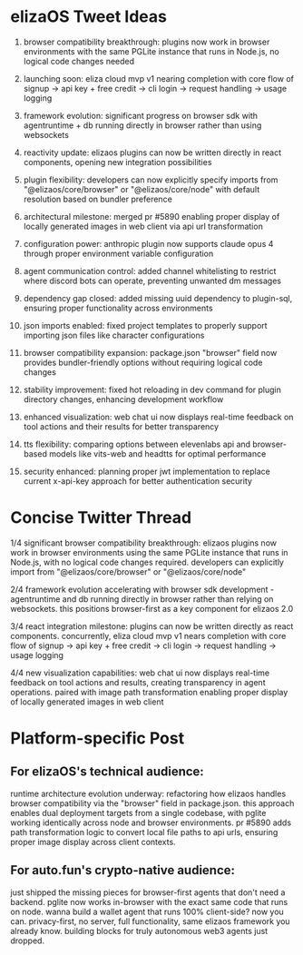 # elizaOS Tweet Ideas

1. browser compatibility breakthrough: plugins now work in browser environments with the same PGLite instance that runs in Node.js, no logical code changes needed

2. launching soon: eliza cloud mvp v1 nearing completion with core flow of signup → api key + free credit → cli login → request handling → usage logging

3. framework evolution: significant progress on browser sdk with agentruntime + db running directly in browser rather than using websockets

4. reactivity update: elizaos plugins can now be written directly in react components, opening new integration possibilities

5. plugin flexibility: developers can now explicitly specify imports from "@elizaos/core/browser" or "@elizaos/core/node" with default resolution based on bundler preference

6. architectural milestone: merged pr #5890 enabling proper display of locally generated images in web client via api url transformation

7. configuration power: anthropic plugin now supports claude opus 4 through proper environment variable configuration

8. agent communication control: added channel whitelisting to restrict where discord bots can operate, preventing unwanted dm messages

9. dependency gap closed: added missing uuid dependency to plugin-sql, ensuring proper functionality across environments

10. json imports enabled: fixed project templates to properly support importing json files like character configurations

11. browser compatibility expansion: package.json "browser" field now provides bundler-friendly options without requiring logical code changes

12. stability improvement: fixed hot reloading in dev command for plugin directory changes, enhancing development workflow

13. enhanced visualization: web chat ui now displays real-time feedback on tool actions and their results for better transparency

14. tts flexibility: comparing options between elevenlabs api and browser-based models like vits-web and headtts for optimal performance

15. security enhanced: planning proper jwt implementation to replace current x-api-key approach for better authentication security

# Concise Twitter Thread

1/4 significant browser compatibility breakthrough: elizaos plugins now work in browser environments using the same PGLite instance that runs in Node.js, with no logical code changes required. developers can explicitly import from "@elizaos/core/browser" or "@elizaos/core/node"

2/4 framework evolution accelerating with browser sdk development - agentruntime and db running directly in browser rather than relying on websockets. this positions browser-first as a key component for elizaos 2.0

3/4 react integration milestone: plugins can now be written directly as react components. concurrently, eliza cloud mvp v1 nears completion with core flow of signup → api key + free credit → cli login → request handling → usage logging

4/4 new visualization capabilities: web chat ui now displays real-time feedback on tool actions and results, creating transparency in agent operations. paired with image path transformation enabling proper display of locally generated images in web client

# Platform-specific Post

## For elizaOS's technical audience:
runtime architecture evolution underway: refactoring how elizaos handles browser compatibility via the "browser" field in package.json. this approach enables dual deployment targets from a single codebase, with pglite working identically across node and browser environments. pr #5890 adds path transformation logic to convert local file paths to api urls, ensuring proper image display across client contexts.

## For auto.fun's crypto-native audience:
just shipped the missing pieces for browser-first agents that don't need a backend. pglite now works in-browser with the exact same code that runs on node. wanna build a wallet agent that runs 100% client-side? now you can. privacy-first, no server, full functionality, same elizaos framework you already know. building blocks for truly autonomous web3 agents just dropped.